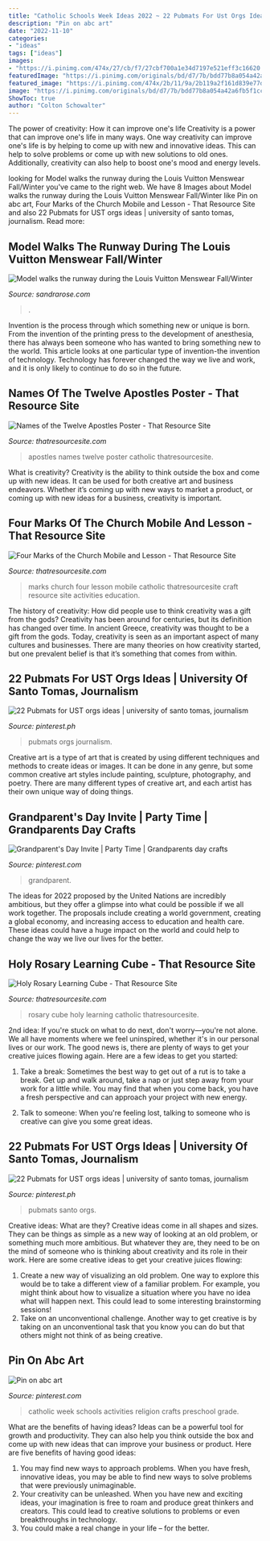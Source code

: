 ```yaml
---
title: "Catholic Schools Week Ideas 2022 ~ 22 Pubmats For Ust Orgs Ideas"
description: "Pin on abc art"
date: "2022-11-10"
categories:
- "ideas"
tags: ["ideas"]
images:
- "https://i.pinimg.com/474x/27/cb/f7/27cbf700a1e34d7197e521eff3c16620.jpg"
featuredImage: "https://i.pinimg.com/originals/bd/d7/7b/bdd77b8a054a42a6fb5f1ccd3f183125.jpg"
featured_image: "https://i.pinimg.com/474x/2b/11/9a/2b119a2f161d839e77d52352ffc3084a.jpg"
image: "https://i.pinimg.com/originals/bd/d7/7b/bdd77b8a054a42a6fb5f1ccd3f183125.jpg"
ShowToc: true
author: "Colton Schowalter"
---
```



The power of creativity: How it can improve one's life
Creativity is a power that can improve one's life in many ways. One way creativity can improve one's life is by helping to come up with new and innovative ideas. This can help to solve problems or come up with new solutions to old ones. Additionally, creativity can also help to boost one's mood and energy levels.

	

		
looking for Model walks the runway during the Louis Vuitton Menswear Fall/Winter you've came to the right web. We have 8 Images about Model walks the runway during the Louis Vuitton Menswear Fall/Winter like Pin on abc art, Four Marks of the Church Mobile and Lesson - That Resource Site and also 22 Pubmats for UST orgs ideas | university of santo tomas, journalism. Read more:
		
    
## Model Walks The Runway During The Louis Vuitton Menswear Fall/Winter

<img loading=lazy src="https://sandrarose.com/wp-content/uploads/2021/04/Louis-Vuitton-Menswear-Fall-Winter-2021-2022-GettyImages-1297614171-650x977.jpg" onerror="this.onerror=null;this.src='https://tse3.mm.bing.net/th?id=OIP.8Gy0rowCXFTUciADANY8MgHaLI&amp;pid=15.1';" alt="Model walks the runway during the Louis Vuitton Menswear Fall/Winter">

_Source: sandrarose.com_

>. 

	

Invention is the process through which something new or unique is born. From the invention of the printing press to the development of anesthesia, there has always been someone who has wanted to bring something new to the world. This article looks at one particular type of invention-the invention of technology. Technology has forever changed the way we live and work, and it is only likely to continue to do so in the future.

    
## Names Of The Twelve Apostles Poster - That Resource Site

<img loading=lazy src="https://thatresourcesite.com/thatresourcesite/wp-content/uploads/2014/01/12_apostles_poster-e1533768040900.jpg" onerror="this.onerror=null;this.src='https://tse2.mm.bing.net/th?id=OIP.DJn966_iVyOeg2Zamxb7yAAAAA&amp;pid=15.1';" alt="Names of the Twelve Apostles Poster - That Resource Site">

_Source: thatresourcesite.com_

>apostles names twelve poster catholic thatresourcesite. 

	

What is creativity?
Creativity is the ability to think outside the box and come up with new ideas. It can be used for both creative art and business endeavors. Whether it’s coming up with new ways to market a product, or coming up with new ideas for a business, creativity is important.

    
## Four Marks Of The Church Mobile And Lesson - That Resource Site

<img loading=lazy src="https://thatresourcesite.com/thatresourcesite/wp-content/uploads/2013/06/4_marks_mobile_lesson.jpg" onerror="this.onerror=null;this.src='https://tse3.mm.bing.net/th?id=OIP.mt3nBA55QPhbNhqwyhN_XgAAAA&amp;pid=15.1';" alt="Four Marks of the Church Mobile and Lesson - That Resource Site">

_Source: thatresourcesite.com_

>marks church four lesson mobile catholic thatresourcesite craft resource site activities education. 

	

The history of creativity: How did people use to think creativity was a gift from the gods?
Creativity has been around for centuries, but its definition has changed over time. In ancient Greece, creativity was thought to be a gift from the gods. Today, creativity is seen as an important aspect of many cultures and businesses. There are many theories on how creativity started, but one prevalent belief is that it’s something that comes from within.

    
## 22 Pubmats For UST Orgs Ideas | University Of Santo Tomas, Journalism

<img loading=lazy src="https://i.pinimg.com/474x/27/cb/f7/27cbf700a1e34d7197e521eff3c16620.jpg" onerror="this.onerror=null;this.src='https://tse2.mm.bing.net/th?id=OIP.CLQUioPT6mU5vTSt4lKI4gAAAA&amp;pid=15.1';" alt="22 Pubmats for UST orgs ideas | university of santo tomas, journalism">

_Source: pinterest.ph_

>pubmats orgs journalism. 

	

Creative art is a type of art that is created by using different techniques and methods to create ideas or images. It can be done in any genre, but some common creative art styles include painting, sculpture, photography, and poetry. There are many different types of creative art, and each artist has their own unique way of doing things.

    
## Grandparent&#039;s Day Invite | Party Time | Grandparents Day Crafts

<img loading=lazy src="https://i.pinimg.com/736x/f8/dd/cf/f8ddcfa4fc09f99adcb936464a2a1236.jpg" onerror="this.onerror=null;this.src='https://tse2.mm.bing.net/th?id=OIP.RPvQgsqmtMHZ6bxxp5DyuAHaKX&amp;pid=15.1';" alt="Grandparent&#039;s Day Invite | Party Time | Grandparents day crafts">

_Source: pinterest.com_

>grandparent. 

	

The ideas for 2022 proposed by the United Nations are incredibly ambitious, but they offer a glimpse into what could be possible if we all work together. The proposals include creating a world government, creating a global economy, and increasing access to education and health care. These ideas could have a huge impact on the world and could help to change the way we live our lives for the better.

    
## Holy Rosary Learning Cube - That Resource Site

<img loading=lazy src="https://thatresourcesite.com/thatresourcesite/wp-content/uploads/2013/11/cube_for_holy_rosary.jpg" onerror="this.onerror=null;this.src='https://tse4.mm.bing.net/th?id=OIP.PNFaWowNMB7vLF3ypLp5zQHaJo&amp;pid=15.1';" alt="Holy Rosary Learning Cube - That Resource Site">

_Source: thatresourcesite.com_

>rosary cube holy learning catholic thatresourcesite. 

	

2nd idea:
If you're stuck on what to do next, don't worry—you're not alone. We all have moments where we feel uninspired, whether it's in our personal lives or our work. The good news is, there are plenty of ways to get your creative juices flowing again.
Here are a few ideas to get you started:

1. Take a break: Sometimes the best way to get out of a rut is to take a break. Get up and walk around, take a nap or just step away from your work for a little while. You may find that when you come back, you have a fresh perspective and can approach your project with new energy.

2. Talk to someone: When you're feeling lost, talking to someone who is creative can give you some great ideas.

    
## 22 Pubmats For UST Orgs Ideas | University Of Santo Tomas, Journalism

<img loading=lazy src="https://i.pinimg.com/474x/2b/11/9a/2b119a2f161d839e77d52352ffc3084a.jpg" onerror="this.onerror=null;this.src='https://tse3.mm.bing.net/th?id=OIP.pU_-HGva2VQQ07lyhzmdVQAAAA&amp;pid=15.1';" alt="22 Pubmats for UST orgs ideas | university of santo tomas, journalism">

_Source: pinterest.ph_

>pubmats santo orgs. 

	

Creative ideas: What are they?
Creative ideas come in all shapes and sizes. They can be things as simple as a new way of looking at an old problem, or something much more ambitious. But whatever they are, they need to be on the mind of someone who is thinking about creativity and its role in their work. Here are some creative ideas to get your creative juices flowing: 
1) Create a new way of visualizing an old problem. One way to explore this would be to take a different view of a familiar problem. For example, you might think about how to visualize a situation where you have no idea what will happen next. This could lead to some interesting brainstorming sessions! 
2) Take on an unconventional challenge. Another way to get creative is by taking on an unconventional task that you know you can do but that others might not think of as being creative.

    
## Pin On Abc Art

<img loading=lazy src="https://i.pinimg.com/originals/bd/d7/7b/bdd77b8a054a42a6fb5f1ccd3f183125.jpg" onerror="this.onerror=null;this.src='https://tse2.mm.bing.net/th?id=OIP.qaEVPB59VFyasyKJX6h2WQHaJ6&amp;pid=15.1';" alt="Pin on abc art">

_Source: pinterest.com_

>catholic week schools activities religion crafts preschool grade. 

	

What are the benefits of having ideas?
Ideas can be a powerful tool for growth and productivity. They can also help you think outside the box and come up with new ideas that can improve your business or product. Here are five benefits of having good ideas: 
1. You may find new ways to approach problems. When you have fresh, innovative ideas, you may be able to find new ways to solve problems that were previously unimaginable. 
2. Your creativity can be unleashed. When you have new and exciting ideas, your imagination is free to roam and produce great thinkers and creators. This could lead to creative solutions to problems or even breakthroughs in technology. 
3. You could make a real change in your life – for the better.

